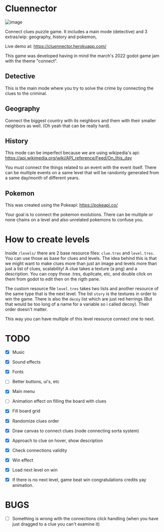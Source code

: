 # Cluennector

![image](https://user-images.githubusercontent.com/24435787/159176558-9ddc7108-2009-4e76-bfb4-b62b3c656a44.png)

Connect clues puzzle game. It includes a main mode (detective) and 3 extras/wip: geography, history and pokemon,

Live demo at: https://cluennector.herokuapp.com/

This game was developed having in mind the march's 2022 godot game jam with the theme "connect".

## Detective

This is the main mode where you try to solve the crime by connecting the clues to the criminal.

## Geography

Connect the biggest country with its neighbors and them with their smaller neighbors as well. (Oh yeah that can be really hard).

## History

This mode can be imperfect because we are using wikipedia's api: https://api.wikimedia.org/wiki/API_reference/Feed/On_this_day

You must connect the things related to an event with the event itself. There can be multiple events on a same level that will be randomly generated from a same day/month of different years.


## Pokemon

This was created using the Pokeapi: https://pokeapi.co/

Your goal is to connect the pokemon evolutions. There can be multiple or none chains on a level and also unrelated pokemons to confuse you.


# How to create levels

Inside `/levels/` there are 2 base resource files: `clue.tres` and `level.tres`. You can use those as base for clues and levels. The idea behind this is that we might want to make clues more than just an image and levels more than just a list of clues, scalability! A clue takes a texture (a png) and a description. You can copy those .tres, duplicate, etc, and double click on them from godot to edit then on the rigth pane.

The custom resource file `level.tres` takes two lists and another resource of the same type that is the next level. The list `story` is the textures in order to win the game. There is also the `decoy` list which are just red herrings (But that would be too long of a name for a variable so i called decoy). Their order doesn't matter.

This way you can have multiple of this level resource connect one to next.


# TODO

- [x] Music
- [x] Sound effects
- [x] Fonts
- [ ] Better buttons, ui's, etc
- [x] Main menu
- [ ] Animation effect on filling the board with clues
- [x] Fill board grid
- [x] Randomize clues order
- [x] Draw canvas to connect clues (node connecting sorta system)
- [x] Approach to clue on hover, show description
- [x] Check connections validity
- [x] Win effect
- [x] Load next level on win
- [x] If there is no next level, game beat win congratulations credits yay animation.


# BUGS
- [ ] Something is wrong with the connections click handling (when you have just dragged to a clue you can't examine it)
